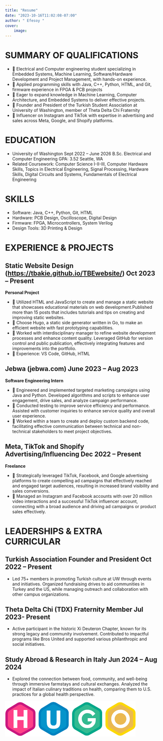 ```yaml
---
title: "Resume"
date: "2023-10-16T11:02:08-07:00"
author: " Efesoy "
cover:
    image: 
---
```


# SUMMARY OF QUALIFICATIONS
-  Electrical and Computer engineering student specializing in Embedded Systems, Machine Learning, Software/Hardware Development and Project Management, with hands-on experience.
-  Applied programming skills with Java, C++, Python, HTML, and Git, firmware experience in FPGA & PCB projects
-  Eager to expand knowledge in Machine Learning, Computer Architecture, and Embedded Systems to deliver effective projects.
-  Founder and President of the Turkish Student Association at University of Washington, member of Theta Delta Chi Fraternity
-  Influencer on Instagram and TikTok with expertise in advertising and sales across Meta, Google, and Shopify platforms.

# EDUCATION
- University of Washington Sept 2022 – June 2026
B.Sc. Electrical and Computer Engineering GPA: 3.52
Seattle, WA
- Related Coursework: Computer Science I-II-III, Computer Hardware Skills, Topics in Electrical Engineering, Signal Processing, Hardware Skills, Digital Circuits and Systems, Fundamentals of Electrical Engineering

# SKILLS
- Software: Java, C++, Python, Git, HTML
- Hardware: PCB Design, Oscilloscope, Digital Design
- Firmware: FPGA, Microcontrollers, System Verilog
- Design Tools: 3D Printing & Design

# EXPERIENCE & PROJECTS
## Static Website Design (https://tbakie.github.io/TBEwebsite/)  Oct 2023 – Present
**Personal Project**
-  Utilized HTML and JavaScript to create and manage a static website that showcases educational materials on web development.Published more than 15 posts that includes tutorials and tips on creating and improving static websites.
-  Choose Hugo, a static side generator written in Go, to make an efficient website with fast prototyping capabilities.
-  Worked with interdisciplinary manager to refine website development processes and enhance content quality. Leveraged GitHub for version control and public publication, effectively integrating features and improvements into the portfolio.
-  Experience: VS Code, GitHub, HTML
## Jebwa (jebwa.com) June 2023 – Aug 2023
**Software Engineering Intern**
-  Engineered and implemented targeted marketing campaigns using Java and Python. Developed algorithms and scripts to enhance user
engagement, drive sales, and analyze campaign performance.
-  Conducted testing to improve service efficiency and performance. Assisted with customer inquiries to enhance service quality and overall user experience.
-  Worked within a team to create and deploy custom backend code, facilitating effective communication between technical and non-technical stakeholders to meet project objectives.
## Meta, TikTok and Shopify Advertising/Influencing  Dec 2022 – Present
**Freelance**
-  Strategically leveraged TikTok, Facebook, and Google advertising platforms to create compelling ad campaigns that effectively reached and engaged target audiences, resulting in increased brand visibility and sales conversions.
-  Managed an Instagram and Facebook accounts with over 20 million video interactions and a successful TikTok influencer account,
connecting with a broad audience and driving ad campaigns or product sales effectively.

# LEADERSHIPS & EXTRA CURRICULAR
## Turkish Association Founder and President  Oct 2022 – Present
- Led 75+ members in promoting Turkish culture at UW through events and initiatives. Organized fundraising drives to aid communities in Turkey and the US, while managing outreach and collaboration with other campus organizations.
## Theta Delta Chi (TDX) Fraternity Member  Jul 2023- Present
- Active participant in the historic Xi Deuteron Chapter, known for its strong legacy and community involvement. Contributed to impactful programs like Bros United and supported various philanthropic and social initiatives.
## Study Abroad & Research in Italy  Jun 2024 – Aug 2024
- Explored the connection between food, community, and well-being through immersive farmstays and cultural exchanges. Analyzed the impact of Italian culinary traditions on health, comparing them to U.S. practices for a global health perspective.

![my image](/static/hugo.png)
